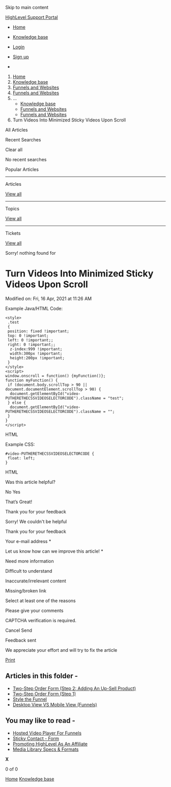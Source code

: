 Skip to main content

[ HighLevel Support Portal ](https://help.gohighlevel.com)

  * [ Home ](/support/home)
  * [ Knowledge base ](/support/solutions)

  * [Login](/support/login)
  * [Sign up](/support/signup)
  * 

  1. [Home](/support/home)
  2. [Knowledge base](/support/solutions)
  3. [Funnels and Websites](/support/solutions/155000000128)
  4. [Funnels and Websites](/support/solutions/folders/48000666011)
  5. ... 
     * [Knowledge base](/support/solutions)
     * [Funnels and Websites](/support/solutions/155000000128)
     * [Funnels and Websites](/support/solutions/folders/48000666011)
  6. Turn Videos Into Minimized Sticky Videos Upon Scroll

All  Articles 

Recent Searches

Clear all

No recent searches

Popular Articles

* * *

Articles

[View all](/support/search/solutions)

* * *

Topics

[View all](/support/search/topics)

* * *

Tickets

[View all](/support/search/tickets)

Sorry! nothing found for   

# Turn Videos Into Minimized Sticky Videos Upon Scroll

Modified on: Fri, 16 Apr, 2021 at 11:26 AM

Example Java/HTML Code:

    <style>
     .test
     {
     position: fixed !important;
     top: 0 !important;
     left: 0 !important;;
     right: 0 !important;;
      z-index:999 !important;
      width:300px !important;
      height:200px !important;
     }
    </style>
    <script>
    window.onscroll = function() {myFunction()};
    function myFunction() {
     if (document.body.scrollTop > 90 || document.documentElement.scrollTop > 90) {
      document.getElementById("video-PUTHERETHECSSVIDEOSELECTORCODE").className = "test";
     } else {
      document.getElementById("video-PUTHERETHECSSVIDEOSELECTORCODE").className = "";
     }
    }
    </script>

HTML

Example CSS:

    #video-PUTHERETHECSSVIDEOSELECTORCODE {
     float: left;
    }

HTML

Was this article helpful?

No  Yes 

That’s Great!

Thank you for your feedback

Sorry! We couldn't be helpful

Thank you for your feedback

Your e-mail address *

Let us know how can we improve this article! *

Need more information 

Difficult to understand 

Inaccurate/irrelevant content 

Missing/broken link 

Select at least one of the reasons 

Please give your comments 

CAPTCHA verification is required. 

Cancel  Send 

Feedback sent

We appreciate your effort and will try to fix the article

[Print](javascript:print\(\))

## Articles in this folder -

  * [Two-Step Order Form (Step 2: Adding An Up-Sell Product)](/support/solutions/articles/48000980306-two-step-order-form-step-2-adding-an-up-sell-product-)
  * [Two-Step Order Form (Step 1)](/support/solutions/articles/48000980307-two-step-order-form-step-1-)
  * [Style the Funnel](/support/solutions/articles/48000980309-style-the-funnel)
  * [Desktop View VS Mobile View (Funnels)](/support/solutions/articles/48000980310-desktop-view-vs-mobile-view-funnels-)

## You may like to read -

  * [Hosted Video Player For Funnels](/support/solutions/articles/48001224428-hosted-video-player-for-funnels)
  * [Sticky Contact - Form](/support/solutions/articles/48000979919-sticky-contact-form)
  * [Promoting HighLevel As An Affiliate](/support/solutions/articles/48000980326-promoting-highlevel-as-an-affiliate)
  * [Media Library Specs & Formats](/support/solutions/articles/48001216629-media-library-specs-formats)

**X**

0 of 0 []()

[Home](/support/home) [Knowledge base](/support/solutions)
